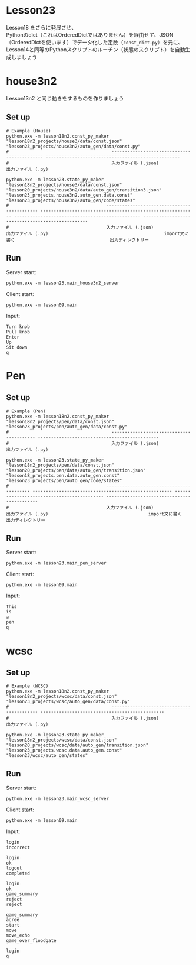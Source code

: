 # Lesson23

Lesson18 をさらに発展させ、  
Pythonのdict（これはOrderedDictではありません）を経由せず、JSON（OrderedDictを使います）でデータ化した定数（`const_dict.py`）を元に、Lesson14と同等のPythonスクリプトのルーチン（状態のスクリプト）を自動生成しましょう  

# house3n2

Lesson13n2 と同じ動きをするものを作りましょう  

## Set up

```shell
# Example (House)
python.exe -m lesson18n2.const_py_maker "lesson18n2_projects/house3/data/const.json" "lesson23_projects/house3n2/auto_gen/data/const.py"
#                                       -------------------------------------------- ---------------------------------------------------
#                                       入力ファイル (.json)                          出力ファイル (.py)

python.exe -m lesson23.state_py_maker "lesson18n2_projects/house3/data/const.json" "lesson20_projects/house3n2/data/auto_gen/transition3.json" "lesson23_projects.house3n2.auto_gen.data.const" "lesson23_projects/house3n2/auto_gen/code/states"
#                                     -------------------------------------------- ----------------------------------------------------------- ------------------------------------------------ -------------------------------------------------
#                                     入力ファイル (.json)                          出力ファイル (.py)                                            import文に書く                                    出力ディレクトリー
```

## Run

Server start:  

```shell
python.exe -m lesson23.main_house3n2_server
```

Client start:  

```shell
python.exe -m lesson09.main
```

Input:  

```plain
Turn knob
Pull knob
Enter
Up
Sit down
q
```

# Pen

## Set up

```shell
# Example (Pen)
python.exe -m lesson18n2.const_py_maker "lesson18n2_projects/pen/data/const.json" "lesson23_projects/pen/auto_gen/data/const.py"
#                                       ----------------------------------------- ----------------------------------------------
#                                       入力ファイル (.json)                        出力ファイル (.py)

python.exe -m lesson23.state_py_maker "lesson18n2_projects/pen/data/const.json" "lesson20_projects/pen/data/auto_gen/transition.json" "lesson18_projects.pen.data.auto_gen.const" "lesson23_projects/pen/auto_gen/code/states"
#                                     ----------------------------------------- ----------------------------------------------------- ------------------------------------------- --------------------------------------------
#                                     入力ファイル (.json)                       出力ファイル (.py)                                      import文に書く                               出力ディレクトリー
```

## Run

Server start:  

```shell
python.exe -m lesson23.main_pen_server
```

Client start:  

```shell
python.exe -m lesson09.main
```

Input:  

```shell
This
is
a
pen
q
```

# wcsc
## Set up

```shell
# Example (WCSC)
python.exe -m lesson18n2.const_py_maker "lesson18n2_projects/wcsc/data/const.json" "lesson23_projects/wcsc/auto_gen/data/const.py"
#                                       ------------------------------------------ -----------------------------------------------
#                                       入力ファイル (.json)                        出力ファイル (.py)

python.exe -m lesson23.state_py_maker "lesson18n2_projects/wcsc/data/const.json" "lesson20_projects/wcsc/data/auto_gen/transition.json" "lesson23_projects.wcsc.data.auto_gen.const" "lesson23/wcsc/auto_gen/states"
```

## Run

Server start:  

```shell
python.exe -m lesson23.main_wcsc_server
```

Client start:  

```shell
python.exe -m lesson09.main
```

Input:  

```plain
login
incorrect

login
ok
logout
completed

login
ok
game_summary
reject
reject

game_summary
agree
start
move
move_echo
game_over_floodgate

login
q
```
